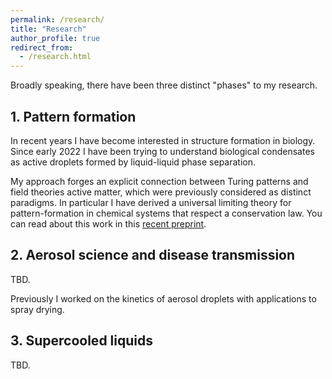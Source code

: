```yaml
---
permalink: /research/
title: "Research"
author_profile: true
redirect_from: 
  - /research.html
---
```


Broadly speaking, there have been three distinct "phases" to my research.

## 1. Pattern formation

In recent years I have become interested in structure formation in biology. Since early 2022 I have been trying to understand biological condensates as active droplets formed by liquid-liquid phase separation.

My approach forges an explicit connection between Turing patterns and field theories active matter, which were previously considered as distinct paradigms. In particular I have derived a universal limiting theory for pattern-formation in chemical systems that respect a conservation law. You can read about this work in this [recent preprint](https://arxiv.org/abs/2406.02409).


## 2. Aerosol science and disease transmission

TBD.

Previously I worked on the kinetics of aerosol droplets with applications to spray drying.


## 3. Supercooled liquids

TBD.